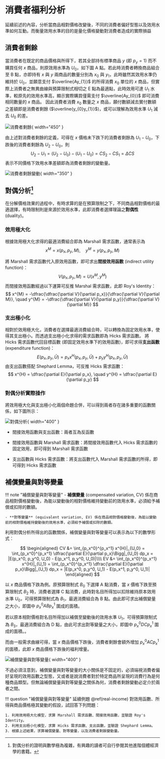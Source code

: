 # 消費者福利分析

延續前述的內容，分析當商品相對價格改變後，不同的消費者偏好型態以及效用水準如何互動。而衡量效用水準的目的是量化價格變動對消費者造成的實際損益

## 消費者剩餘

當消費者在既定的商品價格與所得下，若其全部持有標準商品 $y$ (即 $p_y = 1$) 而不購買任何 $x$ 商品，則原效用水準為 $U_0$，如下圖 A 點。若此時消費者轉換商品組合至 B 點，亦即持有 $x$ 與 $y$ 兩商品的數量分別為 $x_0$ 與 $y_1$，此時雖然其效用水準仍維持於 $U_0$，並願意支付 $\overline{Ay_{1}}$ 的所得消費 $x_0$ 單位的 $x$ 商品，但實際上消費者之無異曲線與預算限制式相切之 E 點為最適點，此時效用可達 $U_1$ 水準，較原先的效用水準高，顯示實際購買僅需支付 $\overline{Ay_{0}}$ 即可消費相同數量的 $x$ 商品。
因此消費者消費 $x_0$ 數量之 $x$ 商品，願付數額減去實付數額之差額即是消費者剩餘 ($\overline{y_{0}y_{1}}$)，或可以理解為效用水準 $U_1$ 減去 $U_0$ 的差。

![消費者剩餘](images/消費者剩餘.png){ width="450" }

由上述對消費者剩餘的定義，可得在 $x$ 價格未下跌下的消費者剩餘為 $U_1 - U_0$，下跌後的消費者剩餘為 $U_2 - U_0$，則
$$
U_2 - U_1 = (U_2 - U_0) - (U_1 - U_0) = CS_2 - CS_1 = \Delta CS
$$
表示不同價格下效用水準差額即為消費者剩餘的變動量。

![消費者剩餘變動](images/消費者剩餘變動.png){ width="350" }

## 對偶分析[^1]

在分解價格效果的過程中，有時求算的是在預算限制之下，不同商品相對價格的最適選擇，有時限制則是來源於效用水準，此即消費者選擇理論之**對偶性** (duality)。

### 效用極大化

根據效用極大化求得的最適消費組合即為 Marshall 需求函數，通常表示為
$$
x^{M} = x(p_x, p_y, M), \quad y^{M} = y(p_x, p_y, M)
$$

將 Marshall 需求函數代入原效用函數，即可求出**間接效用函數** (indirect utility function)：
$$
V(p_x, p_y, M) = U\left(x^{M}, y^{M}\right)
$$
而間接效用函數經過以下運算可反推 Marshal 需求函數，此即 Roy's Identity：
$$
x^{M} = -\dfrac{\dfrac{\partial V}{\partial p_x}}{\dfrac{\partial V}{\partial M}}, \quad y^{M} = -\dfrac{\dfrac{\partial V}{\partial p_y}}{\dfrac{\partial V}{\partial M}}
$$

### 支出極小化

相對於效用極大化，消費者在選擇最適消費組合時，可以轉換為固定效用水準，使得其支出極小。而透過支出極小化求得的需求函數即為 Hicks 需求函數。
將 Hicks 需求函數代回目標函數 (即固定效用水準下的效用函數)，即可求得**支出函數** (expenditure function)：
$$
E(p_x, p_y, \bar{U}) = p_x x^{H}(p_x, p_y, \bar{U}) + p_y y^{H}(p_x, p_y, \bar{U})
$$
由支出函數搭配 Shephard Lemma，可反推 Hicks 需求函數：
$$
x^{H} = \dfrac{\partial E}{\partial p_x}, \quad y^{H} = \dfrac{\partial E}{\partial p_y}
$$

### 對偶分析實際操作

將效用極大化與支出極小化兩個命題合併，可以得到兩者存在諸多重要的函數關係，如下圖所示：

![對偶分析](images/對偶分析.png){ width="400" }

- 間接效用函數與支出函數：兩者互為反函數

- 間接效用函數與 Marshall 需求函數：將間接效用函數代入 Hicks 需求函數的固定效用，即可得到 Marshall 需求函數

- 支出函數與 Hicks 需求函數：將支出函數代入 Marshall 需求函數的所得，即可得到 Hicks 需求函數

## 補償變量與對等變量

!!! note "補償變量與對等變量"
    - **補償變量** (compensated variation, CV) 係在商品相對價格變動後，為能以變動後的相對價格維持變動前的效用水準，必須給予補償或扣除的數額。

    - **對等變量** (equivalent variation, EV) 係在商品相對價格變動後，為能以變動前的相對價格維持變動後的效用水準，必須給予補償或扣除的數額。

利用對偶分析所得出的函數關係，補償變量與對等變量可以表示為以下的數學形式：

$$
\begin{aligned}
CV &= \int_{p_x^0}^{p_x^1} x^{H}|_{U_0} = \int_{p_x^0}^{p_x^1} \dfrac{\partial E}{\partial p_x}\Bigg|_{U_0} dp_x = |E(p_x^0, p_y^0, U_0) - E(p_x^1, p_y^0, U_0)|\\\\
EV &= \int_{p_x^0}^{p_x^1} x^{H}|_{U_1} = \int_{p_x^0}^{p_x^1} \dfrac{\partial E}{\partial p_x}\Bigg|_{U_1} dp_x = |E(p_x^0, p_y^0, U_1) - E(p_x^1, p_y^0, U_1)|
\end{aligned}
$$

以 $x$ 商品價格下跌為例。原預算限制式 $B_0$ 下選擇 A 點消費，當 $x$ 價格下跌至預算限制式 $B_2$ 時，消費者選擇 C 點消費，此時對名目所得加以扣除維持原本效用水準 $U_0$，可得預算限制式為 $B_1$，最適消費組合為 B 點。由此即可求出補償變量之大小，即圖中 $p_x^0 ABp_x^1$ 圍成的面積。

若以原本相對價格對名目所得加以補償至變動後的效用水準 $U_1$，可得預算限制式為 $B_3$，最適消費組合為 D 點，由此可求出對等變量之大小，即圖中 $p_x^0 DCp_x^1$ 圍成的面積。。

而由一般需求曲線可得，當 $x$ 商品價格下跌後，消費者剩餘會額外增加 $p_x^0 ACp_x^1$ 的面積，此即 $x$ 商品價格下跌後的福利增量。

![補償變量與對等變量](images/補償變量與對等變量.png){ width="400" }

不過必須注意到，補償變量與對等變量的大小關係是不固定的，必須端視消費者偏好呈現的效用函數之型態，又或者是說消費者對於特定商品所呈現的消費行為是何種商品類型。但無論補償變量與對等變量之關係為何，消費者剩餘變動必定介於兩者之間。

!!! question "補償變量與對等變量"
    延續例題 \@ref(real-income) 對效用函數、所得與商品價格極其變動的假設，試回答下列問題：

    1. 利用效用極大化模型，求算 Marshall 需求函數、間接效用函數，並驗證 Roy's Identity。
    2. 利用支出極小化模型，求算 Hicks 需求函數、支出函數，並驗證 Shephard Lemma。
    3. 根據上述結果，求算補償變量、對等變量，以及消費者剩餘變動量。

[^1]: 對偶分析的證明與數學極為複雜，有興趣的讀者可自行參閱其他進階個體經濟學的書籍。